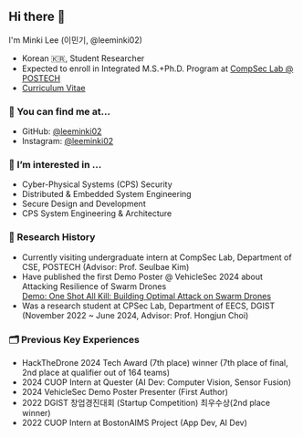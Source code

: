## Hi there 👋
I'm Minki Lee (이민기, @leeminki02)

- Korean 🇰🇷, Student Researcher
- Expected to enroll in Integrated M.S.+Ph.D. Program at [CompSec Lab @ POSTECH](https://compsec.postech.ac.kr/)
- [Curriculum Vitae](./Minki_Lee_CV.pdf)

### 🔎 You can find me at...
- GitHub: [@leeminki02](https://github.com/leeminki02)
- Instagram: [@leeminki02](https://www.instagram.com/leeminki02/)

### 🌱 I’m interested in ...
  - Cyber-Physical Systems (CPS) Security
  - Distributed \& Embedded System Engineering
  - Secure Design and Development
  - CPS System Engineering \& Architecture

### 🔬 Research History
- Currently visiting undergraduate intern at CompSec Lab, Department of CSE, POSTECH (Advisor: Prof. Seulbae Kim)
- Have published the first Demo Poster @ VehicleSec 2024 about Attacking Resilience of Swarm Drones <br>
  [Demo: One Shot All Kill: Building Optimal Attack on Swarm Drones](https://leeminki02.github.io/publications/vehiclesec2024-8-demo.pdf)
- Was a research student at CPSec Lab, Department of EECS, DGIST (November 2022 ~ June 2024, Advisor: Prof. Hongjun Choi)

### 🗂 Previous Key Experiences
- HackTheDrone 2024 Tech Award (7th place) winner (7th place of final, 2nd place at qualifier out of 164 teams)
- 2024 CUOP Intern at Quester (AI Dev: Computer Vision, Sensor Fusion)
- 2024 VehicleSec Demo Poster Presenter (First Author)
- 2022 DGIST 창업경진대회 (Startup Competition) 최우수상(2nd place winner)
- 2022 CUOP Intern at BostonAIMS Project (App Dev, AI Dev)

